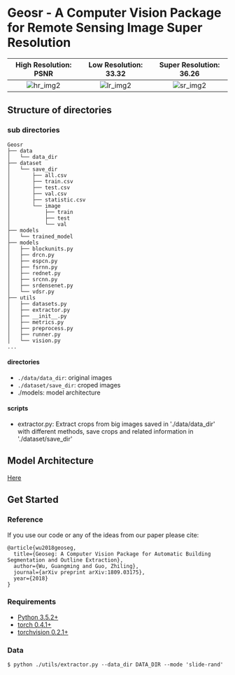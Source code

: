 # Geosr - A Computer Vision Package for Remote Sensing Image Super Resolution
High Resolution: PSNR            |  Low Resolution: 33.32 |  Super Resolution: 36.26
:-------------------------:|:-------------------------:|:-------------------------:
![hr_img2](/uploads/78c541a647afdb8820cfa0b682a96820/hr_img2.png)  |  ![lr_img2](/uploads/ddb75a8f6e9c7e498c89ac02deeb69e0/lr_img2.png)  |  ![sr_img2](/uploads/55831ea1829bcb47b65d6911ef60d783/sr_img2.png)

## Structure of directories
### sub directories
```
Geosr
├── data
│   └── data_dir
├── dataset
│   └── save_dir
│       ├── all.csv
│       ├── train.csv
│       ├── test.csv
│       ├── val.csv
│       ├── statistic.csv
│       └── image
│           ├── train
│           ├── test
│           └── val
├── models
│   └── trained_model
├── models
│   ├── blockunits.py
│   ├── drcn.py
│   ├── espcn.py
│   ├── fsrnn.py
│   ├── rednet.py
│   ├── srcnn.py
│   ├── srdensenet.py
│   └── vdsr.py
├── utils
│   ├── datasets.py
│   ├── extractor.py
│   ├── __init__.py
│   ├── metrics.py
│   ├── preprocess.py
│   ├── runner.py
│   └── vision.py
...
```
#### directories
* `./data/data_dir`: original images
* `./dataset/save_dir`: croped images
* ./models: model architecture

#### scripts
* extractor.py: Extract crops from big images saved in './data/data_dir' with different methods, save crops and related information in './dataset/save_dir'

## Model Architecture
[Here](https://gitlab.com/Chokurei/geosr/tree/master/models)

## Get Started
### Reference
If you use our code or any of the ideas from our paper please cite:
```
@article{wu2018geoseg,
  title={Geoseg: A Computer Vision Package for Automatic Building Segmentation and Outline Extraction},
  author={Wu, Guangming and Guo, Zhiling},
  journal={arXiv preprint arXiv:1809.03175},
  year={2018}
}
```
### Requirements
* [Python 3.5.2+](https://www.python.org/)
* [torch 0.4.1+](https://pytorch.org/tutorials/) 
* [torchvision 0.2.1+](https://pytorch.org/docs/stable/torchvision/index.html)  

### Data
```
$ python ./utils/extractor.py --data_dir DATA_DIR --mode 'slide-rand'
```
